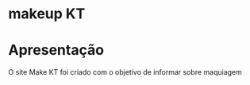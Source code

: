 # makeup KT
<h1>Apresentação</h1>
<p>O site Make KT foi criado com o objetivo de informar sobre maquiagem</p>
